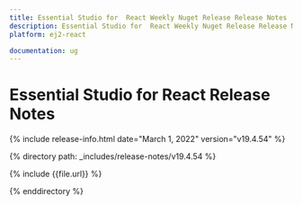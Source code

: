```yaml
---
title: Essential Studio for  React Weekly Nuget Release Release Notes  
description: Essential Studio for  React Weekly Nuget Release Release Notes  
platform: ej2-react

documentation: ug
---
```


# Essential Studio for  React  Release Notes  

{% include release-info.html date="March 1, 2022"  version="v19.4.54" %} 

{% directory path: _includes/release-notes/v19.4.54 %}

{% include {{file.url}} %}

{% enddirectory %}
